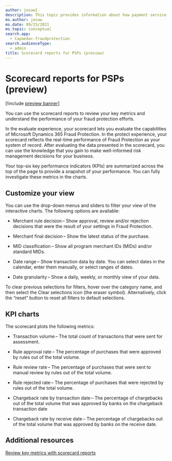 ```yaml
---
author: josaw1
description: This topic provides information about how payment service providers (PSPs) can use scorecard reports in Microsoft Dynamics 365 Fraud Protection to review key metrics and fraud protection performance.
ms.author: josaw
ms.date: 09/23/2021
ms.topic: conceptual
search.app: 
  - Capaedac-fraudprotection
search.audienceType:
  - admin
title: Scorecard reports for PSPs (preview)
---
```


# Scorecard reports for PSPs (preview)

[!include [preview banner](includes/preview-banner.md)]

You can use the scorecard reports to review your key metrics and understand the performance of your fraud protection efforts. 

In the evaluate experience, your scorecard lets you evaluate the capabilities of Microsoft Dynamics 365 Fraud Protection. In the protect experience, your scorecard reflects the real-time performance of Fraud Protection as your system of record. After evaluating the data presented in the scorecard, you can use the knowledge that you gain to make well-informed risk management decisions for your business.

Your top-six key performance indicators (KPIs) are summarized across the top of the page to provide a snapshot of your performance. You can fully investigate these metrics in the charts. 

## Customize your view

You can use the drop-down menus and sliders to filter your view of the interactive charts. The following options are available: 

- Merchant rule decision – Show approval, review and/or rejection decisions that were the result of your settings in Fraud Protection. 

- Merchant final decision – Show the latest status of the purchase. 

- MID classification – Show all program merchant IDs (MIDs) and/or standard MIDs. 

- Date range – Show transaction data by date. You can select dates in the calendar, enter them manually, or select ranges of dates. 

- Date granularity – Show a daily, weekly, or monthly view of your data. 

To clear previous selections for filters, hover over the category name, and then select the Clear selections icon (the eraser symbol). Alternatively, click the “reset” button to reset all filters to default selections.  

## KPI charts

The scorecard plots the following metrics: 

- Transaction volume – The total count of transactions that were sent for assessment. 

- Rule approval rate – The percentage of purchases that were approved by rules out of the total volume. 

- Rule review rate – The percentage of purchases that were sent to manual review by rules out of the total volume. 

- Rule rejected rate – The percentage of purchases that were rejected by rules out of the total volume. 

- Chargeback rate by transaction date – The percentage of chargebacks out of the total volume that was approved by banks on the chargeback transaction date 

- Chargeback rate by receive date – The percentage of chargebacks out of the total volume that was approved by banks on the receive date. 

 
## Additional resources

[Review key metrics with scorecard reports](scorecard.md)
